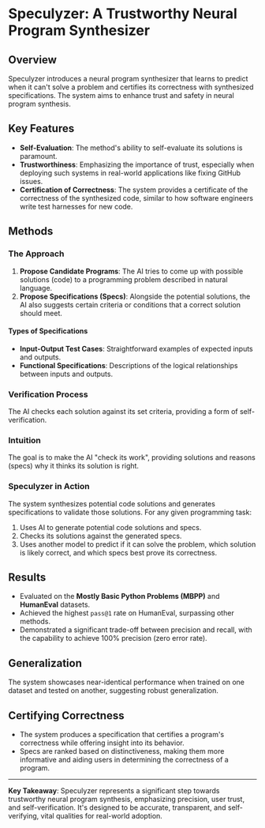 # Speculyzer: A Trustworthy Neural Program Synthesizer

## Overview

Speculyzer introduces a neural program synthesizer that learns to predict when it can't solve a problem and certifies its correctness with synthesized specifications. The system aims to enhance trust and safety in neural program synthesis.

## Key Features

- **Self-Evaluation**: The method's ability to self-evaluate its solutions is paramount.
- **Trustworthiness**: Emphasizing the importance of trust, especially when deploying such systems in real-world applications like fixing GitHub issues.
- **Certification of Correctness**: The system provides a certificate of the correctness of the synthesized code, similar to how software engineers write test harnesses for new code.

## Methods

### The Approach

1. **Propose Candidate Programs**: The AI tries to come up with possible solutions (code) to a programming problem described in natural language.
2. **Propose Specifications (Specs)**: Alongside the potential solutions, the AI also suggests certain criteria or conditions that a correct solution should meet.

#### Types of Specifications

- **Input-Output Test Cases**: Straightforward examples of expected inputs and outputs.
- **Functional Specifications**: Descriptions of the logical relationships between inputs and outputs.

### Verification Process

The AI checks each solution against its set criteria, providing a form of self-verification.

### Intuition

The goal is to make the AI "check its work", providing solutions and reasons (specs) why it thinks its solution is right.

### Speculyzer in Action

The system synthesizes potential code solutions and generates specifications to validate those solutions. For any given programming task:

1. Uses AI to generate potential code solutions and specs.
2. Checks its solutions against the generated specs.
3. Uses another model to predict if it can solve the problem, which solution is likely correct, and which specs best prove its correctness.

## Results

- Evaluated on the **Mostly Basic Python Problems (MBPP)** and **HumanEval** datasets.
- Achieved the highest `pass@1` rate on HumanEval, surpassing other methods.
- Demonstrated a significant trade-off between precision and recall, with the capability to achieve 100% precision (zero error rate).

## Generalization

The system showcases near-identical performance when trained on one dataset and tested on another, suggesting robust generalization.

## Certifying Correctness

- The system produces a specification that certifies a program's correctness while offering insight into its behavior.
- Specs are ranked based on distinctiveness, making them more informative and aiding users in determining the correctness of a program.

---

**Key Takeaway**: Speculyzer represents a significant step towards trustworthy neural program synthesis, emphasizing precision, user trust, and self-verification. It's designed to be accurate, transparent, and self-verifying, vital qualities for real-world adoption.
